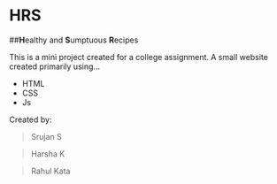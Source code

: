 # HRS

##**H**ealthy and **S**umptuous **R**ecipes

This is a mini project created for a college assignment.
A small website created primarily using...
- HTML
- CSS
- Js

Created by:
> Srujan S

> Harsha K

> Rahul Kata
